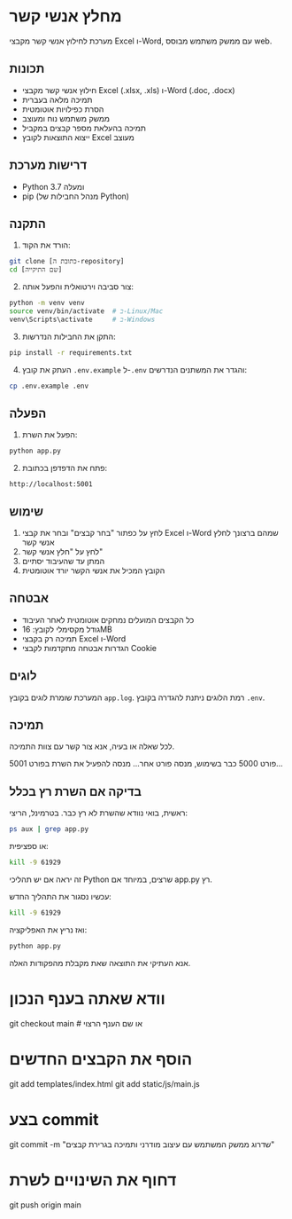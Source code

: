 # מחלץ אנשי קשר

מערכת לחילוץ אנשי קשר מקבצי Excel ו-Word, עם ממשק משתמש מבוסס web.

## תכונות

- חילוץ אנשי קשר מקבצי Excel (.xlsx, .xls) ו-Word (.doc, .docx)
- תמיכה מלאה בעברית
- הסרת כפילויות אוטומטית
- ממשק משתמש נוח ומעוצב
- תמיכה בהעלאת מספר קבצים במקביל
- ייצוא התוצאות לקובץ Excel מעוצב

## דרישות מערכת

- Python 3.7 ומעלה
- pip (מנהל החבילות של Python)

## התקנה

1. הורד את הקוד:
```bash
git clone [כתובת ה-repository]
cd [שם התיקייה]
```

2. צור סביבה וירטואלית והפעל אותה:
```bash
python -m venv venv
source venv/bin/activate  # ב-Linux/Mac
venv\Scripts\activate     # ב-Windows
```

3. התקן את החבילות הנדרשות:
```bash
pip install -r requirements.txt
```

4. העתק את קובץ `.env.example` ל-`.env` והגדר את המשתנים הנדרשים:
```bash
cp .env.example .env
```

## הפעלה

1. הפעל את השרת:
```bash
python app.py
```

2. פתח את הדפדפן בכתובת:
```
http://localhost:5001
```

## שימוש

1. לחץ על כפתור "בחר קבצים" ובחר את קבצי Excel ו-Word שמהם ברצונך לחלץ אנשי קשר
2. לחץ על "חלץ אנשי קשר"
3. המתן עד שהעיבוד יסתיים
4. הקובץ המכיל את אנשי הקשר יורד אוטומטית

## אבטחה

- כל הקבצים המועלים נמחקים אוטומטית לאחר העיבוד
- גודל מקסימלי לקובץ: 16MB
- תמיכה רק בקבצי Excel ו-Word
- הגדרות אבטחה מתקדמות לקבצי Cookie

## לוגים

המערכת שומרת לוגים בקובץ `app.log`. רמת הלוגים ניתנת להגדרה בקובץ `.env`.

## תמיכה

לכל שאלה או בעיה, אנא צור קשר עם צוות התמיכה. 

פורט 5000 כבר בשימוש, מנסה פורט אחר...
מנסה להפעיל את השרת בפורט 5001... 

## בדיקה אם השרת רץ בכלל

ראשית, בואי נוודא שהשרת לא רץ כבר. בטרמינל, הריצי:

```bash
ps aux | grep app.py
```

או ספציפית:

```bash
kill -9 61929
```

זה יראה אם יש תהליכי Python שרצים, במיוחד אם app.py רץ. 

עכשיו נסגור את התהליך החדש:

```bash
kill -9 61929
```

ואז נריץ את האפליקציה:

```bash
python app.py
```

אנא העתיקי את התוצאה שאת מקבלת מהפקודות האלה.

# וודא שאתה בענף הנכון
git checkout main  # או שם הענף הרצוי

# הוסף את הקבצים החדשים
git add templates/index.html
git add static/js/main.js

# בצע commit
git commit -m "שדרוג ממשק המשתמש עם עיצוב מודרני ותמיכה בגרירת קבצים"

# דחוף את השינויים לשרת
git push origin main
